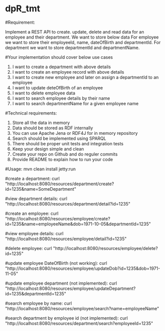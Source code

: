 # dpR_tmt

#Requirement:

Implement a REST API​ to create. update, delete and read data for an employee and their
department. We want to store below data
For employee we want to store their employeeId, name, dateOfBirth and departmentId.
For department we want to store departmentId and departmentName.

#Your implementation should cover below use cases

1. I want to create a department with above details
2. I want to create an employee record with above details
3. I want to create new employee and later on assign a departmentId to an employee
4. I want to update deteOfBirth of an employee
5. I want to delete employee data
6. I want to search employee details by their name
7. I want to search departmentName for a given employee name


#Technical requirements:

1. Store all the data in memory
2. Data should be stored as RDF internally
3. You can use Apache Jena or RDF4J for in memory repository
4. Search should be implemented using SPARQL
5. There should be proper unit tests and integration tests
6. Keep your design simple and clean
7. Create your repo on Github and do reguler commits
8. Provide README to explain how to run your code

#Usage:
mvn clean install jetty:run

#create a department:
curl "http://localhost:8080/resources/department/create?id=1235&name=SomeDepartment"

#view department details:
curl "http://localhost:8080/resources/department/detail?id=1235"

#create an employee:
curl "http://localhost:8080/resources/employee/create?id=1235&name=employeeName&dob=1971-10-05&departmentId=1235"

#view employee details:
curl "http://localhost:8080/resources/employee/detail?id=1235"

#delete employee:
curl "http://localhost:8080/resources/employee/delete?id=1235"

#update employee DateOfBirth (not working):
curl "http://localhost:8080/resources/employee/updateDob?id=1235&dob=1971-11-05"

#update employee department (not implemented):
curl "http://localhost:8080/resources/employee/updateDepartment?id=1235&departmentId=1235"

#search employee by name:
curl "http://localhost:8080/resources/employee/search?name=employeeName"

#search department by employee id (not implemented):
curl "http://localhost:8080/resources/department/search?employeeId=1235"

